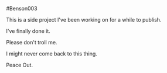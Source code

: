 #Benson003

This is a side project I've been working on for a while to 
publish.
 
 I've finally done it.

 Please don't troll me.

 I might never come back to this thing.

 Peace Out.